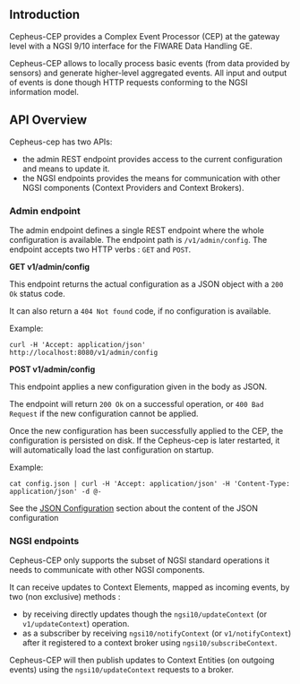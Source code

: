 ## Introduction

Cepheus-CEP provides a Complex Event Processor (CEP) at the gateway level with a NGSI 9/10 interface for the FIWARE Data Handling GE.

Cepheus-CEP allows to locally process basic events (from data provided by sensors) and generate higher-level aggregated events.
All input and output of events is done though HTTP requests conforming to the NGSI information model.

## API Overview

Cepheus-cep has two APIs:

- the admin REST endpoint provides access to the current configuration and means to update it.
- the NGSI endpoints provides the means for communication with other NGSI components (Context Providers and Context Brokers).

### Admin endpoint

The admin endpoint defines a single REST endpoint where the whole configuration is available. The endpoint path is `/v1/admin/config`.
The endpoint accepts two HTTP verbs : `GET` and `POST`.

**GET v1/admin/config**

This endpoint returns the actual configuration as a JSON object with a `200 Ok` status code.

It can also return a `404 Not found` code, if no configuration is available.

Example:

    curl -H 'Accept: application/json' http://localhost:8080/v1/admin/config

**POST v1/admin/config**

This endpoint applies a new configuration given in the body as JSON.

The endpoint will return `200 Ok` on a successful operation, or `400 Bad Request` if the new configuration cannot be applied.

Once the new configuration has been successfully applied to the CEP, the configuration is persisted on disk.
If the Cepheus-cep is later restarted, it will automatically load the last configuration on startup.

Example:

    cat config.json | curl -H 'Accept: application/json' -H 'Content-Type: application/json' -d @-

See the [JSON Configuration](configuration.md) section about the content of the JSON configuration

### NGSI endpoints

Cepheus-CEP only supports the subset of NGSI standard operations it needs to communicate with other NGSI components.

It can receive updates to Context Elements, mapped as incoming events, by two (non exclusive) methods :

- by receiving directly updates though the `ngsi10/updateContext` (or `v1/updateContext`) operation.
- as a subscriber by receiving `ngsi10/notifyContext` (or `v1/notifyContext`) after it registered to a context broker using `ngsi10/subscribeContext`.

Cepheus-CEP will then publish updates to Context Entities (on outgoing events) using the `ngsi10/updateContext` requests to a broker.
